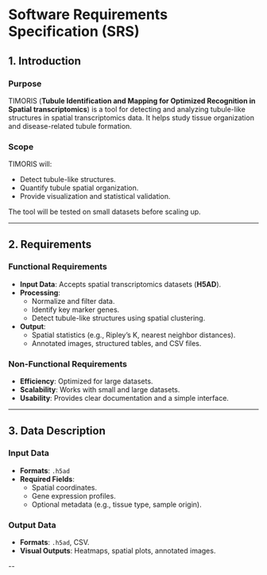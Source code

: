 # Software Requirements Specification (SRS)

## 1. Introduction

### Purpose
TIMORIS (**Tubule Identification and Mapping for Optimized Recognition in Spatial transcriptomics**) is a tool for detecting and analyzing tubule-like structures in spatial transcriptomics data. It helps study tissue organization and disease-related tubule formation.

### Scope
TIMORIS will:
- Detect tubule-like structures.
- Quantify tubule spatial organization.
- Provide visualization and statistical validation.

The tool will be tested on small datasets before scaling up.

---
## 2. Requirements

### Functional Requirements
- **Input Data**: Accepts spatial transcriptomics datasets (**H5AD**).
- **Processing**:
  - Normalize and filter data.
  - Identify key marker genes.
  - Detect tubule-like structures using spatial clustering.
- **Output**:
  - Spatial statistics (e.g., Ripley’s K, nearest neighbor distances).
  - Annotated images, structured tables, and CSV files.

### Non-Functional Requirements
- **Efficiency**: Optimized for large datasets.
- **Scalability**: Works with small and large datasets.
- **Usability**: Provides clear documentation and a simple interface.

---
## 3. Data Description

### Input Data
- **Formats**: `.h5ad`
- **Required Fields**:
  - Spatial coordinates.
  - Gene expression profiles.
  - Optional metadata (e.g., tissue type, sample origin).

### Output Data
- **Formats**: `.h5ad`, CSV.
- **Visual Outputs**: Heatmaps, spatial plots, annotated images.

--
